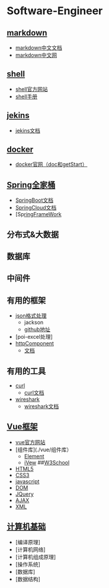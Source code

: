# Software-Engineer
## [markdown](./markdown)
- [markdown中文文档](https://markdown-zh.readthedocs.io/en/latest/blockelements/)
- [markdown中文网](http://markdown.p2hp.com/basic-syntax/)
## [shell](./shell)
- [shell官方网站](https://www.shell.com/)
- [shell手册](http://shouce.jb51.net/shell/)
## [jekins](./jekins)
- [jekins文档](https://www.jenkins.io/zh/doc/)
## [docker](./docker)
- [docker官网（doc和getStart）](https://www.docker.com/) 
## [Spring全家桶](./spring)
- [SpringBoot文档](https://docs.spring.io/spring-boot/docs/current/reference/html/)
- [SpringCloud文档](https://docs.spring.io/spring-cloud/docs/current/reference/html/)
- [Sp[ringFrameWork](https://docs.spring.io/spring-framework/docs/current/reference/html/)
## 分布式&大数据
## 数据库
## 中间件
## 有用的框架
  - [json格式处理](./jackson)
    - jackson   
    - [github地址](https://github.com/FasterXML/jackson-docs) 
  - [poi-excel处理]
  - [httpComponent](./httpComponent)
    - [文档](http://hc.apache.org/)   
## 有用的工具
  - [curl](./curl)
    - [curl文档](https://curl.se/)
  - [wireshark](./wireshark)
    - [wireshark文档](https://www.wireshark.org/docs/)  
## [Vue框架](./vue)
- [vue官方网站](https://cn.vuejs.org/v2/api/)
- [组件库](./vue/组件库）
  -  [Element](https://element-plus.gitee.io/#/zh-CN/guide/design)
  -  [iVew](http://v1.iviewui.com/)
##[W3School](./W3)
- [HTML5](./W3/HTML5)
- [CSS3](./W3/CSS3)
- [javascript](./w3/javascript)
- [DOM](./w3/DOM)
- [JQuery](./w3/jQUery)
- [AJAX](./w3/AJAX)
- [XML](./w3/XML)
## [计算机基础](./计算机基础)
- [编译原理]
- [计算机网络]
- [计算机组成原理]
- [操作系统]
- [数据库]
- [数据结构]
